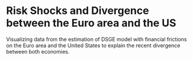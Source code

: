 Risk Shocks and Divergence between the Euro area and the US
==========

Visualizing data from the estimation of DSGE model with financial frictions on the Euro area and the United States to explain the recent divergence between both economies.
